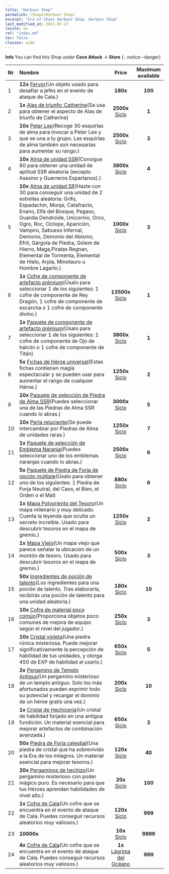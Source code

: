 ```yaml
---
title: "Harbour Shop"
permalink: /Shops/Harbour Shop/
excerpt: "Era of Chaos Harbour Shop. Harbour Shop"
last_modified_at: 2021-07-27
locale: es
ref: "index.md"
toc: false
classes: wide
---
```


**Info** You can find this Shop under **Cove Attack** -> **Store** 
{: .notice--danger}

  |  Nr  |      Nombre      |         Price        |   Maximum available      |
  |:-----|:---------------|:--------------------:|:------------------------:|
  | 1 |  **12x** [Fervor](/ItemsES/con_954/)(Un objeto usado para desafiar a jefes en el evento de ataque de Cala.) |  **180x** <i class="fas fa-gem"/>  | **100** |
  | 2 |  **1x** [Alas de triunfo: Catherine](/ItemsES/con_1032/)(Se usa para obtener el aspecto de Alas de triunfo de Catherine) |  **2500x** [Siclo](/ItemsES/con_950/)  | **1** |
  | 3 |  **10x** [Peter Lee](/ItemsES/her_397/)(Recoge 30 esquirlas de alma para invocar a Peter Lee y que se una a tu grupo. Las esquirlas de alma también son necesarias para aumentar su rango.) |  **2500x** [Siclo](/ItemsES/con_950/)  | **3** |
  | 4 |  **10x** [Alma de unidad SSR](/ItemsES/con_535/)(Consigue 80 para obtener una unidad de aptitud SSR aleatoria (excepto Asesino y Guerreros Espartanos).) |  **3800x** [Siclo](/ItemsES/con_950/)  | **4** |
  | 5 |  **10x** [Alma de unidad SR](/ItemsES/con_534/)(Hazte con 30 para conseguir una unidad de 2 estrellas aleatoria: Grifo, Espadachín, Monje, Catafracto, Enano, Elfa del Bosque, Pegaso, Guardia Dendroide, Unicornio, Orco, Ogro, Roc, Cíclope, Aparición, Vampiro, Sabueso Infernal, Demonio, Demonio del Abismo, Efrit, Gárgola de Piedra, Gólem de Hierro, Maga,Piratas Regnan, Elemental de Tormenta, Elemental de Hielo, Arpía, Minotauro u Hombre Lagarto.) |  **1000x** [Siclo](/ItemsES/con_950/)  | **3** |
  | 6 |  **1x** [Cofre de componente de artefacto prémium](/ItemsES/con_1740/)(Úsalo para seleccionar 1 de los siguientes: 1 cofre de componente de Rey Dragón, 1 cofre de componente de escarcha o 1 cofre de componente divino.) |  **13500x** [Siclo](/ItemsES/con_950/)  | **1** |
  | 7 |  **1x** [Paquete de componente de artefacto prémium](/ItemsES/con_1433/)(Úsalo para seleccionar 1 de los siguientes: 1 cofre de componente de Ojo de halcón o 1 cofre de componente de Titán) |  **3800x** [Siclo](/ItemsES/con_950/)  | **1** |
  | 8 |  **5x** [Fichas de Héroe universal](/ItemsES/her_358/)(Estas fichas contienen magia espectacular y se pueden usar para aumentar el rango de cualquier Héroe.) |  **1250x** [Siclo](/ItemsES/con_950/)  | **2** |
  | 9 |  **10x** [Paquete de selección de Piedra de Alma SSR](/ItemsES/con_1105/)(Puedes seleccionar una de las Piedras de Alma SSR cuando lo abras.) |  **3000x** [Siclo](/ItemsES/con_950/)  | **5** |
  | 10 |  **10x** [Perla reluciente](/ItemsES/con_527/)(Se puede intercambiar por Piedras de Alma de unidades raras.) |  **1250x** [Siclo](/ItemsES/con_950/)  | **7** |
  | 11 |  **1x** [Paquete de selección de Emblema Naranja](/ItemsES/con_1104/)(Puedes seleccionar uno de los emblemas naranjas cuando lo abras.) |  **2500x** [Siclo](/ItemsES/con_950/)  | **6** |
  | 12 |  **5x** [Paquete de Piedra de Forja de opción múltiple](/ItemsES/con_1480/)(Úsalo para obtener uno de los siguientes: 1 Piedra de Forja Neutral, del Caos, el Bien, el Orden o el Mal) |  **880x** [Siclo](/ItemsES/con_950/)  | **6** |
  | 13 |  **1x** [Mapa Polvoriento del Tesoro](/ItemsES/con_1156/)(Un mapa milenario y muy delicado. Cuenta la leyenda que oculta un secreto increíble. Usado para descubrir tesoros en el mapa de gremio.) |  **1250x** [Siclo](/ItemsES/con_950/)  | **2** |
  | 14 |  **1x** [Mapa Viejo](/ItemsES/con_1155/)(Un mapa viejo que parece señalar la ubicación de un montón de tesoro. Usado para descubrir tesoros en el mapa de gremio.) |  **500x** [Siclo](/ItemsES/con_950/)  | **3** |
  | 15 |  **50x** [Ingredientes de poción de talento](/ItemsES/con_1120/)(Los ingredientes para una poción de talento. Tras elaborarla, recibirás una poción de talento para una unidad aleatoria.) |  **180x** [Siclo](/ItemsES/con_950/)  | **10** |
  | 16 |  **10x** [Cofre de material poco común](/ItemsES/con_757/)(Proporciona objetos poco comunes de mejora de equipo según el nivel del jugador.) |  **250x** [Siclo](/ItemsES/con_950/)  | **3** |
  | 17 |  **10x** [Cristal violeta](/ItemsES/con_720/)(Una piedra rúnica misteriosa. Puede mejorar significativamente la percepción de habilidad de tus unidades, y otorga 450 de EXP de habilidad al usarlo.) |  **650x** [Siclo](/ItemsES/con_950/)  | **5** |
  | 18 |  **2x** [Pergamino de Templo Antiguo](/ItemsES/con_697/)(Un pergamino misterioso de un templo antiguo. Solo los más afortunados pueden exprimir todo su potencial y recargar el dominio de un héroe gratis una vez.) |  **200x** [Siclo](/ItemsES/con_950/)  | **10** |
  | 19 |  **1x** [Cristal de Hechicería](/ItemsES/art_189/)(Un cristal de habilidad forjado en una antigua fundición. Un material esencial para mejorar artefactos de combinación avanzada.) |  **650x** [Siclo](/ItemsES/con_950/)  | **3** |
  | 20 |  **50x** [Piedra de Forja celestial](/ItemsES/art_188/)(Una piedra de cristal que ha sobrevivido a la Era de los milagros. Un material esencial para mejorar tesoros.) |  **120x** [Siclo](/ItemsES/con_950/)  | **40** |
  | 21 |  **20x** [Pergaminos de hechizo](/ItemsES/con_694/)(Un pergamino misterioso con poder mágico puro. Es necesario para que tus Héroes aprendan habilidades de nivel alto.) |  **20x** [Siclo](/ItemsES/con_950/)  | **100** |
  | 22 |  **1x** [Cofre de Cala](/ItemsES/con_1093/)(Un cofre que se encuentra en el evento de ataque de Cala. Puedes conseguir recursos aleatorios muy valiosos.) |  **120x** [Siclo](/ItemsES/con_950/)  | **999** |
  | 23 |  **10000x** <i class="fas fa-coins"/> |  **10x** [Siclo](/ItemsES/con_950/)  | **9999** |
  | 24 |  **4x** [Cofre de Cala](/ItemsES/con_1093/)(Un cofre que se encuentra en el evento de ataque de Cala. Puedes conseguir recursos aleatorios muy valiosos.) |  **1x** [Lágrima del Océano](/ItemsES/con_955/)  | **999** |
